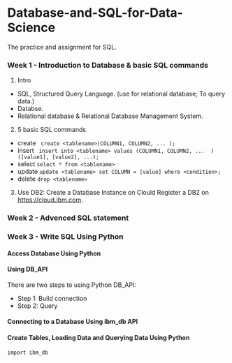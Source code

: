 # Database-and-SQL-for-Data-Science
The practice and assignment for SQL.

### Week 1 - Introduction to Database & basic SQL commands 
1. Intro 
* SQL, Structured Query Language. (use for relational database; To query data.)
* Databse.
* Relational database & Relational Database Management System.

2. 5 basic SQL commands 
* create  ` create <tablename>(COLUMN1, COLUMN2, ... );`
* insert  ` insert into <tablename> values (COLUMN1, COLUMN2, ...  ) ([value1], [value2], ...);` 
* select  `select * from <tablename>` 
* update  `update <tablename> set COLUMN = [value] where <condition>;`
* delete  `drop <tablename>`

3. Use DB2: Create a Database Instance on Clould
Register a DB2 on https://cloud.ibm.com.

### Week 2 - Advenced SQL statement 

### Week 3 - Write SQL Using Python
#### Access Database Using Python


#### Using DB_API
There are two steps to using Python DB_API:
* Step 1: Build connection
* Step 2: Query 

#### Connecting to a Database Using ibm_db API

#### Create Tables, Loading Data and Querying Data Using Python
```
import ibm_db
```


